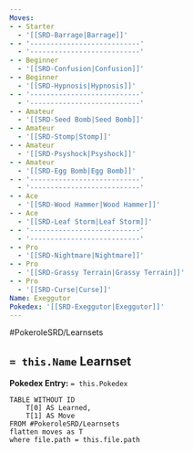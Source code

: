 ```yaml
---
Moves:
- - Starter
  - '[[SRD-Barrage|Barrage]]'
- - '---------------------------'
  - '---------------------------'
- - Beginner
  - '[[SRD-Confusion|Confusion]]'
- - Beginner
  - '[[SRD-Hypnosis|Hypnosis]]'
- - '---------------------------'
  - '---------------------------'
- - Amateur
  - '[[SRD-Seed Bomb|Seed Bomb]]'
- - Amateur
  - '[[SRD-Stomp|Stomp]]'
- - Amateur
  - '[[SRD-Psyshock|Psyshock]]'
- - Amateur
  - '[[SRD-Egg Bomb|Egg Bomb]]'
- - '---------------------------'
  - '---------------------------'
- - Ace
  - '[[SRD-Wood Hammer|Wood Hammer]]'
- - Ace
  - '[[SRD-Leaf Storm|Leaf Storm]]'
- - '---------------------------'
  - '---------------------------'
- - Pro
  - '[[SRD-Nightmare|Nightmare]]'
- - Pro
  - '[[SRD-Grassy Terrain|Grassy Terrain]]'
- - Pro
  - '[[SRD-Curse|Curse]]'
Name: Exeggutor
Pokedex: '[[SRD-Exeggutor|Exeggutor]]'
---
```


#PokeroleSRD/Learnsets

## `= this.Name` Learnset

**Pokedex Entry:** `= this.Pokedex`

```dataview
TABLE WITHOUT ID
    T[0] AS Learned,
    T[1] AS Move
FROM #PokeroleSRD/Learnsets
flatten moves as T
where file.path = this.file.path
```
